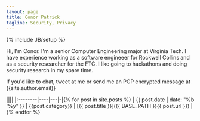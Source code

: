 ```yaml
---
layout: page
title: Conor Patrick
tagline: Security, Privacy
---
```

{% include JB/setup %}

Hi, I'm Conor.  I'm a senior Computer Engineering major at Virginia Tech.  I have experience working as a software engineeer for Rockwell Collins
and as a security researcher for the FTC.  I like going to hackathons and doing security research in my spare time.  

If you'd like to chat, tweet at me or send me an PGP encrypted message at {{site.author.email}}



||||
|:--------|----|---|-|{% for post in site.posts %}
| <span class="nowrap">{{ post.date | date: "%b '%y" }}</span> | {{post.category}} | [{{ post.title }}]({{ BASE_PATH }}{{ post.url }}) |{% endfor %}



